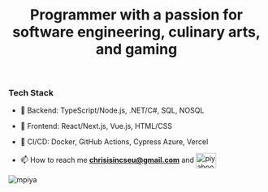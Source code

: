 
<h1 align="center">Programmer with a passion for software engineering, culinary arts, and gaming</h1>

<br/>


### Tech Stack
- 🔧 Backend: TypeScript/Node.js, .NET/C#, SQL, NOSQL
- 🎨 Frontend: React/Next.js, Vue.js, HTML/CSS
- 🚀 CI/CD: Docker, GitHub Actions, Cypress Azure, Vercel

- 📫 How to reach me **chrisisincseu@gmail.com** and  <a href="https://www.linkedin.com/in/christopher-piya-prasertsuwan-61a5a4172/" target="blank"><img align="center" src="https://raw.githubusercontent.com/rahuldkjain/github-profile-readme-generator/master/src/images/icons/Social/linked-in-alt.svg" alt="piyaboot-prasertsuwan-61a5a4172" height="30" width="40" /></a>
</p>

<p align="left"> <img src="https://komarev.com/ghpvc/?username=mpiya&label=Profile%20views&color=0e75b6&style=flat" alt="mpiya" /> </p>
